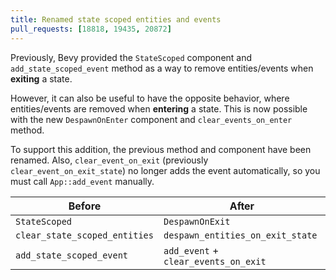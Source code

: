 ```yaml
---
title: Renamed state scoped entities and events
pull_requests: [18818, 19435, 20872]
---
```


Previously, Bevy provided the `StateScoped` component and `add_state_scoped_event` method
as a way to remove entities/events when **exiting** a state.

However, it can also be useful to have the opposite behavior,
where entities/events are removed when **entering** a state.
This is now possible with the new `DespawnOnEnter` component and `clear_events_on_enter` method.

To support this addition, the previous method and component have been renamed.
Also, `clear_event_on_exit` (previously `clear_event_on_exit_state`) no longer adds the event automatically, so you must call `App::add_event` manually.

| Before                        | After                                      |
|-------------------------------|--------------------------------------------|
| `StateScoped`                 | `DespawnOnExit`                       |
| `clear_state_scoped_entities` | `despawn_entities_on_exit_state`           |
| `add_state_scoped_event`      | `add_event` + `clear_events_on_exit` |
